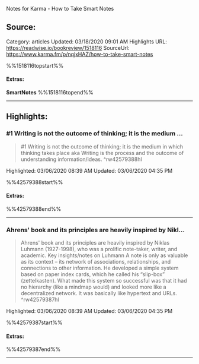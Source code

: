 Notes for Karma - How to Take Smart Notes

## Source:
Category: articles
Updated: 03/18/2020 09:01 AM
Highlights URL: https://readwise.io/bookreview/1518116
SourceUrl: https://www.karma.fm/p/nqjxHAZ/how-to-take-smart-notes

%%1518116topstart%%
#### Extras:
**SmartNotes**
%%1518116topend%%


 
-----
 ## Highlights:

### #1 Writing is not the outcome of thinking; it is the medium ...
>#1 Writing is not the outcome of thinking; it is the medium in which thinking takes place
>aka Writing is the process and the outcome of understanding information/ideas. ^rw42579388hl


Highlighted: 03/06/2020 08:39 AM
Updated: 03/06/2020 04:35 PM

%%42579388start%%
#### Extras:

%%42579388end%%



------

### Ahrens' book and its principles are heavily inspired by Nikl...
>Ahrens' book and its principles are heavily inspired by Niklas Luhmann (1927-1998), who was a prolific note-taker, writer, and academic. Key insights/notes on Luhmann
>A note is only as valuable as its context – its network of associations, relationships, and connections to other information.
He developed a simple system based on paper index cards, which he called his “slip-box” (zettelkasten).
What made this system so successful was that it had no hierarchy (like a mindmap would) and looked more like a decentralized network. It was basically like hypertext and URLs. ^rw42579387hl


Highlighted: 03/06/2020 08:39 AM
Updated: 03/06/2020 04:35 PM

%%42579387start%%
#### Extras:

%%42579387end%%



------

